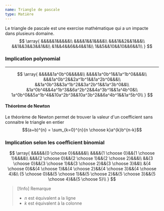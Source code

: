 ```yaml
---
name: Triangle de pascale
type: Matière
---
```

Le triangle de pascale est une exercise mathématique qui a un impacte dans plusieurs domaine.
$$
\array{
&&&&&1&&&&&\\
&&&&1&&1&&&&\\
&&&1&&2&&1&&&\\
&&1&&3&&3&&1&&\\
&1&&4&&6&&4&&1&\\
1&&5&&10&&10&&6&&1\\
}
$$

### Implication polynomial
---
$$
\array{
&&&&&1a^0b^0&&&&&\\
&&&&1a^0b^1&&1a^1b^0&&&&\\
&&&1a^0b^2&&2a^1b^1&&1a^2b^0&&&\\
&&1a^0b^3&&3a^1b^2&&3a^2b^1&&1a^3b^0&&\\
&1a^0b^4&&4a^1b^3&&6a^2b^2&&4a^3b^1&&1a^4b^0&\\
1a^0b^0&&5a^1b^4&&10a^2b^3&&10a^3b^2&&6a^4b^1&&1a^5b^0\\
}
$$

#### Théorème de Newton
Le théorème de Newton permet de trouver la valeur d'un coefficient sans connaitre le triangle en entier
$$(a+b)^{n} = \sum_{k=0}^{n}{n \choose k}a^{k}b^{n-k}$$

### Implication selon les coefficient binomial
$$
\array{
&&&&&{0 \choose 0}&&&&&\\
&&&&{1 \choose 0}&&{1 \choose 1}&&&&\\
&&&{2 \choose 0}&&{2 \choose 1}&&{2 \choose 2}&&&\\
&&{3 \choose 0}&&{3 \choose 1}&&{3 \choose 2}&&{3 \choose 3}&&\\
&{4 \choose 0}&&{4 \choose 1}&&{4 \choose 2}&&{4 \choose 3}&&{4 \choose 4}&\\
{5 \choose 0}&&{5 \choose 1}&&{5 \choose 2}&&{5 \choose 3}&&{5 \choose 4}&&{5 \choose 5}\\
}
$$

> [!Info] Remarque
> - $n$ est équivalent a la ligne
> - $k$ est équivalent à la colonne